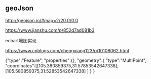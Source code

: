 


## geoJson

http://geojson.io/#map=2/20.0/0.0

https://www.jianshu.com/p/852d7ad081b3


echart地图实现

https://www.cnblogs.com/chengxiang123/p/10108062.html


{"type":"Feature",
  "properties":{},
  "geometry":{
    "type":"MultiPoint",
    "coordinates":[[105.380859375,31.57853542647338],
            [105.580859375,31.52853542647338]
        ]
    }
}


